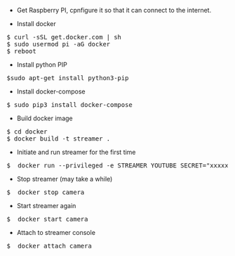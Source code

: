 * Get Raspberry PI, cpnfigure it so that it can connect to the internet.

* Install docker
<pre>
$ curl -sSL get.docker.com | sh
$ sudo usermod pi -aG docker
$ reboot
</pre>
        
* Install python PIP
<pre>
$sudo apt-get install python3-pip
</pre>

* Install docker-compose
<pre>
$ sudo pip3 install docker-compose
</pre>

* Build docker image
<pre>
$ cd docker
$ docker build -t streamer .
</pre>
 
* Initiate and run streamer for the first time
<pre>
$  docker run --privileged -e STREAMER_YOUTUBE_SECRET="xxxxxxxxxxxxxxxx" -e STREAMER_BITRATE=500000 -e STREAMER_FPS=30 --name camera streamer
</pre>

* Stop streamer (may take a while)
<pre>
$  docker stop camera  
</pre>

* Start streamer again
<pre>
$  docker start camera
</pre>

* Attach to streamer console
<pre>
$  docker attach camera
</pre>

